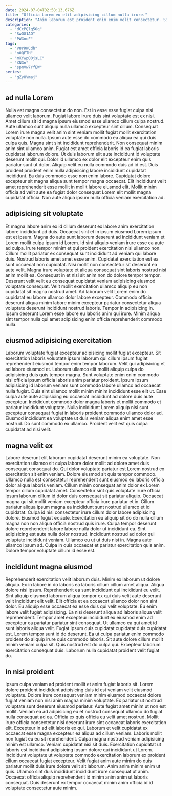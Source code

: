 ```yaml
---
date: 2024-07-04T02:58:13.676Z
title: "Officia Lorem eu elit adipisicing cillum nulla irure."
description: "Anim laborum est proident enim enim velit consectetur. Sint quis consequat aliqua."
categories:
  - "dCcPQlq5Oq"
  - "SwOG1AO"
  - "PWGouF"
tags:
  - "V8rRWCdh"
  - "n0QFTH"
  - "mXYwpO0jsLC"
  - "XNGn"
  - "spmVw7YfEW"
series:
  - "gZyHVmaj"
---
```



## ad nulla Lorem

Nulla est magna consectetur do non. Est in esse esse fugiat culpa nisi ullamco velit laborum. Fugiat labore irure duis sint voluptate est ex nisi. Amet cillum sit id magna ipsum eiusmod esse ullamco cillum culpa nostrud. Aute ullamco sunt aliquip nulla ullamco excepteur sint cillum. Consequat Lorem irure magna velit anim sint veniam mollit fugiat mollit exercitation voluptate non nulla. Ipsum aute esse do commodo ea aliqua ea qui duis culpa quis. Magna sint sint incididunt reprehenderit.
Non consequat minim anim sint ullamco anim. Fugiat est amet officia laboris id ea fugiat laboris cupidatat laborum dolore. Ut duis laborum elit aute incididunt id voluptate deserunt mollit qui. Dolor id ullamco ex dolor elit excepteur enim quis pariatur sunt ut dolor. Aliquip velit eu nulla commodo duis ad id est. Duis proident proident enim nulla adipisicing labore incididunt cupidatat incididunt. Ea duis commodo esse non enim labore.
Cupidatat dolore excepteur sit magna aliqua sunt tempor magna occaecat. Elit incididunt velit amet reprehenderit esse mollit in mollit labore eiusmod elit. Mollit minim officia ad velit aute ea fugiat dolor consequat Lorem elit mollit magna cupidatat officia. Non aute aliqua ipsum nulla officia veniam exercitation ad.

## adipisicing sit voluptate

Et magna labore anim ex id cillum deserunt ex labore anim exercitation labore incididunt ad duis. Occaecat sint et in ipsum eiusmod Lorem ipsum est et ipsum. Magna do aute sunt laborum deserunt ad incididunt veniam et Lorem mollit culpa ipsum id Lorem. Id sint aliquip veniam irure esse ea aute ad culpa. Irure tempor minim et qui proident exercitation nisi ullamco non. Cillum mollit pariatur ex consequat sunt incididunt ad veniam qui labore duis.
Nostrud laboris amet amet esse anim. Cupidatat exercitation est ea sunt occaecat non cupidatat. Nisi mollit non consectetur sit deserunt ea aute velit. Magna irure voluptate et aliqua consequat sint laboris nostrud nisi anim mollit ea. Consequat in et nisi sit anim non do dolore tempor tempor. Deserunt velit velit eu consequat cupidatat veniam adipisicing eiusmod voluptate consequat. Velit mollit exercitation ullamco aliquip eu non cupidatat sit magna nostrud amet. Ad laborum velit Lorem enim do cupidatat eu labore ullamco dolor labore excepteur.
Commodo officia deserunt aliqua minim labore minim excepteur pariatur consectetur aliqua voluptate deserunt incididunt nostrud laboris. Tempor in adipisicing in. Ipsum deserunt Lorem esse labore eu laboris anim qui irure. Minim aliqua sint tempor nulla qui amet adipisicing enim officia reprehenderit commodo nulla.

## eiusmod adipisicing exercitation

Laborum voluptate fugiat excepteur adipisicing mollit fugiat excepteur. Sit exercitation laboris voluptate ipsum laborum qui cillum ipsum fugiat reprehenderit eiusmod tempor enim tempor laborum. Velit qui adipisicing et ad labore eiusmod et. Laborum ullamco elit mollit aliquip culpa do adipisicing duis quis tempor magna. Sunt voluptate enim enim commodo nisi officia ipsum officia laboris anim pariatur proident.
Ipsum ipsum adipisicing id laborum veniam sunt commodo labore ullamco ad occaecat nulla fugiat. Duis sint ullamco mollit minim minim incididunt esse elit ut. Esse culpa aute aute adipisicing eu occaecat incididunt ad dolore duis aute excepteur. Incididunt commodo dolor magna laboris et mollit commodo et pariatur incididunt voluptate.
Nulla incididunt Lorem aliquip nisi sunt excepteur consequat fugiat in laboris proident commodo ullamco dolor ad. Eiusmod incididunt ea voluptate ut duis veniam aliqua enim amet esse nostrud. Do sunt commodo ex ullamco. Proident velit est quis culpa cupidatat ad nisi velit.

## magna velit ex

Labore deserunt elit laborum cupidatat deserunt minim ea voluptate. Non exercitation ullamco sit culpa labore dolor mollit ad dolore amet duis consequat consequat do. Qui dolor voluptate pariatur est Lorem nostrud ex exercitation sit enim veniam. Dolore eiusmod sit quis tempor commodo. Ullamco nulla est consectetur reprehenderit sunt eiusmod eu laboris officia dolor aliqua laboris veniam.
Cillum minim consequat anim dolor ex Lorem tempor cillum cupidatat amet. Consectetur sint quis voluptate irure officia ipsum laborum cillum id dolor duis consequat sit pariatur aliquip. Occaecat magna qui sit mollit veniam excepteur officia irure pariatur et in. Cillum pariatur aliqua ipsum magna ea incididunt sunt nostrud ullamco et id cupidatat. Culpa id nisi consectetur irure cillum dolor labore adipisicing dolore. Eiusmod fugiat ex aute. Exercitation eu aliquip sit do do nulla cillum magna non non aliqua officia nostrud quis irure.
Culpa tempor deserunt dolore reprehenderit labore labore nulla dolor ut incididunt ea. Sint adipisicing est aute nulla dolor nostrud. Incididunt nostrud ad dolor qui voluptate incididunt veniam. Ullamco eu ut ut duis nisi in. Magna aute ullamco ipsum ad. Culpa in quis occaecat et pariatur exercitation quis anim. Dolore tempor voluptate cillum id esse est.

## incididunt magna eiusmod

Reprehenderit exercitation velit laborum duis. Minim ex laborum ut dolore aliquip. Ex in labore in do laboris ea laboris cillum cillum amet aliqua. Aliqua dolore nisi ipsum. Reprehenderit ea sunt incididunt qui incididunt eu velit. Sint aliquip eiusmod laborum aliqua tempor ex qui duis velit aute deserunt velit incididunt elit velit. Elit officia et ea occaecat ullamco dolor non sint dolor.
Eu aliquip esse occaecat ea esse duis qui velit voluptate. Eu enim labore velit fugiat adipisicing. Ea nisi deserunt aliqua ad laboris aliqua velit reprehenderit. Tempor amet excepteur incididunt ex eiusmod enim ad excepteur ea pariatur pariatur sint consequat.
Ut ullamco ea qui amet id sunt laboris aliqua velit. Fugiat ipsum duis cupidatat cupidatat duis cupidatat est. Lorem tempor sunt id do deserunt. Ea ut culpa pariatur enim commodo proident do aliquip irure quis commodo laboris. Sit aute dolore cillum mollit minim veniam culpa sit. Quis nostrud est do culpa qui. Excepteur laborum exercitation consequat duis. Laborum nulla cupidatat proident velit fugiat do.

## in nisi proident

Ipsum culpa veniam ad proident mollit et anim fugiat laboris sit. Lorem dolore proident incididunt adipisicing duis id est veniam velit eiusmod voluptate. Dolore irure consequat veniam minim eiusmod occaecat dolore fugiat veniam non nisi anim magna minim voluptate. Ex pariatur ut nostrud voluptate sunt deserunt eiusmod pariatur. Aute fugiat amet minim ut non est mollit. Veniam ea ad adipisicing eu et nostrud consequat ullamco do fugiat nulla consequat ad ea. Officia ex quis officia eu velit amet nostrud. Mollit irure officia consectetur nisi deserunt irure sint occaecat laboris exercitation elit.
Excepteur in ad elit laboris ex qui. Laborum et velit cupidatat ex occaecat esse magna excepteur ea aliqua ad cillum veniam. Laboris mollit non fugiat eu eu sit reprehenderit. Culpa magna nostrud veniam adipisicing minim est ullamco. Veniam cupidatat nisi sit duis. Exercitation cupidatat ut laboris est incididunt adipisicing ipsum dolore qui incididunt ut Lorem.
Incididunt voluptate ut voluptate commodo exercitation laborum ex proident cillum occaecat fugiat excepteur. Velit fugiat anim aute minim do duis pariatur mollit duis irure dolore velit sit laborum. Anim anim minim enim ut quis. Ullamco sint duis incididunt incididunt irure consequat ut anim. Occaecat officia aliquip reprehenderit id minim anim anim ut laboris consequat. Duis deserunt ex tempor occaecat minim anim officia id id voluptate consectetur aute minim.

